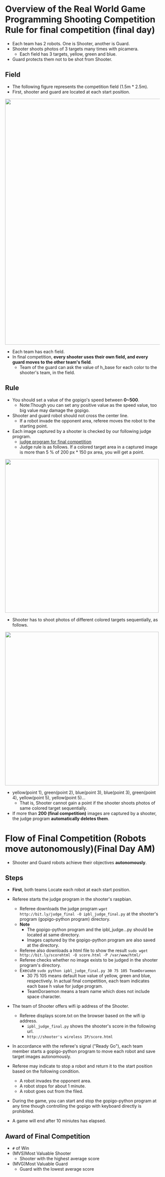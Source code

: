 # Overview of the Real World Game Programming Shooting Competition Rule for final competition (final day)
- Each team has 2 robots. One is Shooter, another is Guard.
- Shooter shoots photos of 3 targets many times with picamera.
  - Each field has 3 targets, yellow, green and blue.
- Guard protects them not to be shot from Shooter.

## Field
- The following figure represents the competition field (1.5m * 2.5m).
- First, shooter and guard are located at each start position.

<a href="https://sites.google.com/site/ipbloit/private/2019/04/field.jpg"><img src="https://sites.google.com/site/ipbloit/private/2019/04/field.jpg" border="0" width="800"></a>

- Each team has each field.
- In final competition, **every shooter uses their own field, and every guard moves to the other team's field**.
  - Team of the guard can ask the value of h_base for each color to the shooter's team, in the field.

## Rule
- You should set a value of the gopigo's speed between **0~500**.
  - Note:Though you can set any positive value as the speed value, too big value may damage the gopigo.
- Shooter and guard robot should not cross the center line.
  - If a robot invade the opponent area, referee moves the robot to the starting point.
- Each image captured by a shooter is checked by our following judge program.
  - [judge program for final competition](http://bit.ly/judge_final)
  - Judge rule is as follows. If a colored target area in a captured image is more than 5 % of 200 px * 150 px area, you will get a point.

<a href="https://sites.google.com/site/ipbloit/private/2019/04/judge.jpg"><img src="https://sites.google.com/site/ipbloit/private/2019/04/judge.jpg" border="0" width="500"></a>

- Shooter has to shoot photos of different colored targets sequentially, as follows.

<a href="https://sites.google.com/site/ipbloit/private/2019/04/judge2.jpg"><img src="https://sites.google.com/site/ipbloit/private/2019/04/judge2.jpg" border="0" width="500"></a>

- yellow(point 1), green(point 2), blue(point 3), blue(point 3), green(point 4), yellow(point 5), yellow(point 5)...
  - That is, Shooter cannot gain a point if the shooter shoots photos of same colored target sequentially.
- If more than **200 (final competition)** images are captured by a shooter, the judge program **automatically deletes them**.

# Flow of Final Competition (Robots move autonomously)(Final Day AM)
- Shooter and Guard robots achieve their objectives **autonomously**.

## Steps
- **First**, both teams Locate each robot at each start position.
- Referee starts the judge program in the shooter's raspbian.
  - Referee downloads the judge program ``wget http://bit.ly/judge_final -O ipbl_judge_final.py`` at the shooter's program (gopigo-python program) directory.
  - **Note**
    - The gopigo-python program and the ipbl_judge...py should be located at same directory.
    - Images captured by the gopigo-python program are also saved at the directory.
  - Referee also downloads a html file to show the result ``sudo wget http://bit.ly/scorehtml -O score.html -P /var/www/html/``
  - Referee checks whether no image exists to be judged in the shooter program's directory.
  - Execute `sudo python ipbl_judge_final.py 30 75 105 TeamDoraemon`
    - 30 75 105 means default hue value of yellow, green and blue, respectively. In actual final competition, each team indicates each base h value for judge program.
    - TeamDoraemon means a team name which does not include space character.
- The team of Shooter offers wifi ip address of the Shooter.
  - Referee displays score.txt on the browser based on the wifi ip address.
    - `ipbl_judge_final.py` shows the shooter's score in the following url.
    - `http://shooter's wireless IP/score.html`

- In accordance with the referee's signal ("Ready Go"), each team member starts a gopigo-python program to move each robot and save target images autonomously.
- Referee may indicate to stop a robot and return it to the start position based on the following condition. 
  - A robot invades the opponent area.
  - A robot stops for about 1 minute.
  - A robot goes out from the filed.
- During the game, you can start and stop the gopigo-python program at any time though controlling the gopigo with keyboard directly is prohibited.
- A game will end after 10 miniutes has elapsed.

## Award of Final Competition
- `#` of Win
- (MVS)Most Valuable Shooter
  - Shooter with the highest average score
- (MVG)Most Valuable Guard
  - Guard with the lowest average score
